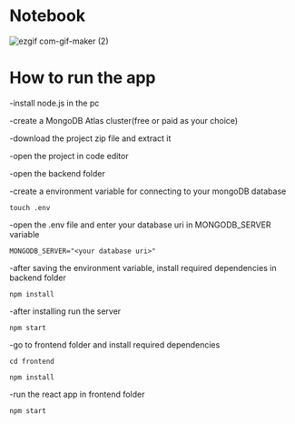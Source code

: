 # Notebook

![ezgif com-gif-maker (2)](https://user-images.githubusercontent.com/87312638/131119395-6eb21199-48f9-4b90-beb0-df9986c5b27e.gif)

# How to run the app

-install node.js in the pc

-create a MongoDB Atlas cluster(free or paid as your choice)

-download the project zip file and extract it

-open the project in code editor

-open the backend folder

-create a environment variable for connecting to your mongoDB database
  
    touch .env
    
-open the .env file and enter your database uri in MONGODB_SERVER variable

    MONGODB_SERVER="<your database uri>"
 
-after saving the environment variable, install required dependencies in backend folder
  
    npm install
    
-after installing run the server
  
    npm start

-go to frontend folder and install required dependencies
  
    cd frontend
    
    npm install
    
-run the react app in frontend folder
  
    npm start

